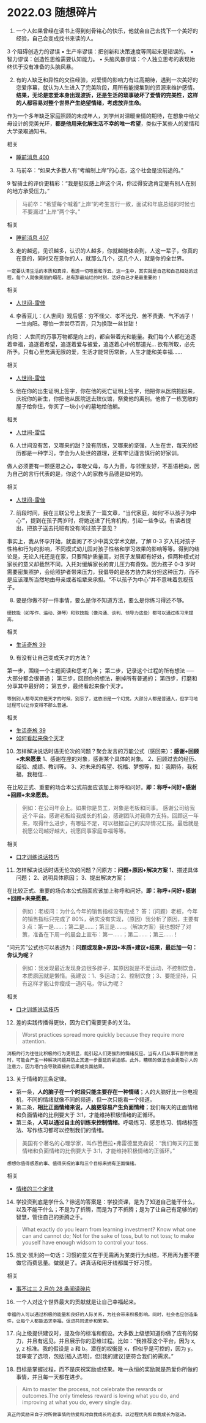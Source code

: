 # 2022.03 随想碎片

1. 一个人如果曾经在读书上得到刻骨铭心的快乐，他就会自己去找下一个美好的经验，自己会变成找书来读的人。

3 个阻碍创造力的谬误
• 生产率谬误：把创新和决策速度等同起来是错误的。
• 智力谬误：创造性思维需要认知能力。
• 头脑风暴谬误：个人独立思考的表现始终优于没有准备的头脑风暴。

2. 有的人缺乏和异性的交往经验，对爱情的影响力有过高期待，遇到一次美好的恋爱序幕，就认为人生进入了完美阶段，用所有能搜集到的资源来维护感情。**结果，无论是恋爱本身出现波折，还是生活的琐事破坏了爱情的完美性，这样的人都容易对整个世界产生绝望情绪，考虑放弃生命。**

作为一个多年缺乏家庭照顾的未成年人，刘学州对温暖亲情的期待，在想象中给父母设计的完美光环，**都是他用来化解生活不幸的唯一希望**，类似于某些人的爱情和大学录取通知书。

相关

- [睡前消息 400](https://mp.weixin.qq.com/s?__biz=MzU4MTU1NzI4Mw==&mid=2247627269&idx=2&sn=2c70681dece3b0a66ffac14d4048dbe0)

3. 马前卒：“如果大多数人有“考编制上岸”的心态，这个社会是没前途的。”

9 智骑士的评价更精彩：“我是挺反感上岸这个词，你过得安逸肯定是有别人在别的地方承受压力。”

> 马前卒：“希望每个喊着“上岸”的考生言行一致，面试和年底总结的时候也不要漏过“上岸”两个字。”

相关

- [睡前消息 407](https://mp.weixin.qq.com/s?__biz=MzU4MTU1NzI4Mw==&mid=2247627269&idx=2&sn=2c70681dece3b0a66ffac14d4048dbe0)

3. 走的越远，见识越多，认识的人越多，你就越能体会到，人这一辈子，你真的在意的，同时又在意你的人，就那么几个，这几个人，就是你的全世界。

`一定要认清生活的本质和真谛，看透一切喧嚣和浮云。这一生中，其实就是自己和自己相处的过程，每个人就像美丽的烟花，总有那最灿烂的时刻，活好自己才是最重要的！`

相关

- [人世间-雷佳](https://music.163.com/#/song?id=1915875397)

4. 李香豆儿：《人世间》观后感：穷不怪父、孝不比兄、苦不责妻、气不凶子！一生向阳。哪怕一世尝尽百苦，只为换取一丝甘甜！

向阳： 人世间的万事万物都是向上的，都自带着光和能量。我们每个人都在追逐着幸福，追逐着希望，追逐着爱与被爱，追逐着心中的那道光… 欲有所取，必先所予。只有心里充满无限的爱，生活才能常历常新，人生才能和美幸福……

相关

- [人世间-雷佳](https://music.163.com/#/song?id=1915875397)

5. 他在你的出生证明上签字，你在他的死亡证明上签字，他把你从医院抱回来，庆祝你的新生，你把他从医院送去殡仪馆，祭奠他的离别。他修了一栋宽敞的屋子给你住，你买了一块小小的墓地给他躺。

相关

- [人世间-雷佳](https://music.163.com/#/song?id=1915875397)

6. 人世间没有苦，又哪来的甜？没有历练，又哪来的坚强，人生在世，每天的经历都是一种学习，学会为人处世的道理，还有牢记谨言慎行的好家训。

做人必须要有一颗感恩之心，孝敬父母，与人为善，与邻里友好，不恶语相向，因为自己的言行代表的是，你这个人的家教与品德是如何的。

相关

- [人世间-雷佳](https://y.qq.com/n/ryqq/songDetail/0045tUPL4N0huG)

7. 前段时间，我在三联公号上发表了一篇文章，“当代家庭，如何‘不以孩子为中心’”，提到在孩子两岁时，将她送进了托育机构，引起一些争议。有读者提出，把孩子送去托班有没有问过孩子意见？

事实上，我从怀孕开始，就查阅了不少中英文学术文献，了解 0-3 岁入托对孩子性格和行为的影响，不同模式幼儿园对孩子性格和学习效果的影响等等。得到的结论是，无论入托还是在家，只要照护质量高，对孩子发展都有好处，但两种模式对家长的意义却截然不同，入托对缓解家长的育儿压力有奇效。因为孩子 0-3 岁时需要密集照护，会给照护者带来压力，我倡导的是各方协力来分担这种压力，而不是应该理所当然地由母亲或者祖辈来承担。“不以孩子为中心”并不意味着忽视孩子。

8. 要是你做不好一件事情，要么是你不知道方法，要么是你练习得还不够。

`硬技能（如写作、运动、弹琴）和软技能（像沟通、谈判、领导力这些）都可以通过练习来提高。`

相关

- [生活奇旅 39](https://weichen.zhubai.love/posts/2118068912888360960)

9. 有没有让自己变成天才的方法？

第一步，围绕一个主题阅读和思考几年；
第二步，记录这个过程的所有想法 ── 大部分都会很普通；
第三步，回顾你的想法，删掉所有普通的；
第四步，打磨和分享其中最好的；
第五步，最终看起来像个天才。

`等到别人都夸奖你是天才的时候，别忘了，这依旧是一个幻觉。大部分人都是普通人，但学习地过程可以让你变得不那么普通。`

相关

- [生活奇旅 39](https://weichen.zhubai.love/posts/2118068912888360960)
- [如何看起来像个天才](https://nitter.net/JamesClear/status/1382744776903118849)

10. 怎样解决说话时语无伦次的问题？聚会发言的万能公式（感回来）：**感谢+回顾+未来愿景**
    1、感谢在座的对象，感谢某个具体的对象。
    2、回顾过去的经历、经验、成绩、教训等。
    3、对未来的希望、祝福、梦想等，如：我期待，我祝福，我相信…

在比较正式、重要的场合本公式前面应该加上称呼和问好。**即：称呼+问好+感谢+回顾+未来愿景。**

> 例如：在公司年会上。如果你是员工，对象是老板和同事。
> 感谢公司给我这个平台。感谢老板给我成长的机会，感谢团队对我鼎力支持。回顾这一年来，取得什么进步，有哪些不足，可以根据自己的实际情况汇报。最后就是祝愿公司越好越大，祝愿同事家庭幸福等等。

相关

- [口才训练说话技巧](https://www.zhihu.com/question/30881470/answer/2285578440)

11. 怎样解决说话时语无伦次的问题？问原方：**问题+原因+解决方案**
    1、描述具体问题；
    2、说明具体原因；
    3、提出解决方案；

在比较正式、重要的场合本公式前面应该加上称呼和问好。**即：称呼+问好+感谢+回顾+未来愿景。**

> 例如：老板问：为什么今年的销售指标没有完成？
> 答：（问题）老板，今年的销售指标只完成了 80%，确实没有实现，（原因）我分析了原因，主要有 3 点：第一是……；第二是……；第三是……。（解决方案）我也想好了对策，准备在下周一的晨会上宣布：第一……；第二……；第三……！

“问元芳”公式也可以表述为：**问题或现象+原因+本质+建议+结果，最后加一句：你认为呢？**

> 例如：我发现最近发现身边很多胖子，其原因就是不爱运动，不控制饮食，本质原因就是懒惰。我建议：1、多运动；2、控制饮食；3、要能坚持，只有这样才能让你瘦成一道闪电，你认为呢？

相关

- [口才训练说话技巧](https://www.zhihu.com/question/30881470/answer/2285578440)

12. 差的实践传播得更快，因为它们需要更多的关注。

> Worst practices spread more quickly because they require more attention.

`消极的行为往往比积极的行为更明显，能引起人们更强烈的情绪反应。当有人们从事有害的做法时，可能会产生一种解决问题并防止其进一步蔓延的紧迫感。此外，糟糕的做法也会更吸引人的注意力，因为塔门会导致直接的后果或负面结果。`

13. 关于情绪的三条定律。

- 第一条，**人的脑子在一个时段只能主要存在一种情绪**；人的大脑好比一台电视机，不同的情绪就像不同的频道，但一次只能看一个频道。
- 第二条，**相比正面情绪来说，人脑更容易产生负面情绪**；我们每天的正面情绪和负面情绪的比例要大于 3:1，才能维持积极情绪的正循环。
- 第三条，**人可以通过自主的训练来控制情绪**。呼吸练习、感恩练习、情绪标签法、写作练习都可以控制我们的情绪。

> 美国有个著名的心理学家，叫作芭芭拉•弗雷德里克森说：“我们每天的正面情绪和负面情绪的比例要大于 3:1，才能维持积极情绪的正循环。”

`想想你值得感恩的事、值得庆祝的事和三个目标来拥有正面情绪。`

相关

- [情绪的三个定律](https://www.jianshu.com/p/39bf875e814c)

14. 学投资到底是学什么？徐远的答案是：学投资课，是为了知道自己能干什么，以及不能干什么；不是为了折腾，而是为了不折腾；是为了让自己有足够的的智慧，管住自己的折腾之手。

> What exactly do you learn from learning investment? Know what one can and cannot do; Not for the sake of toss, but to not toss; to make youself have enough widsom to control your toss.

15. 凯文·凯利的一句话：习惯的意义在于无需再为某类行为纠结，不用再为要不要做它而费思量。做就是了。讲真话和用牙线都属于好习惯。

相关

- [事不过三 2 月的 28 条阅读碎片](https://via.zhubai.love/posts/2112066301299105792)

16. 一个人对这个世界最大的贡献就是让自己幸福起来。

`幸福的人可以通过积极的能量和良好的人际关系，为社会带来积极影响。同时，社会也应创造条件，让每个人都能追求幸福，促进共同进步和繁荣。`

17. 向上级提供建议时，提及你的标准和假设。大多数上级想知道你做了应有的努力，并且有远见。并且展示你的思维过程。比如：“我推荐这个平台，因为 x, y, z 标准。我的假设是 a 和 b。潜在的权衡是 x，但似乎是可控的，因为 y。我审查了选项，包括[插入选项]，但[我的建议]更符合我们的需求。”

18. 目标是掌握过程，而不是庆祝奖励或结果。唯一永恒的奖励就是热爱你所做的事情，并且每一天都在进步。

> Aim to master the process, not celebrate the rewards or outcomes.The only timeless reward is loving what you do, and improving at what you do, every single day.

`真正的奖励来自于对所做事情的热爱和对自我成长的追求。以过程优先和自我成长为驱动。`
